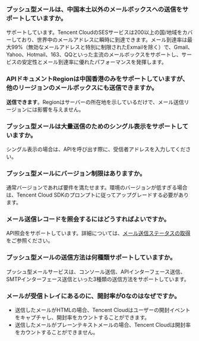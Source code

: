 [](id:que1) 
### プッシュ型メールは、中国本土以外のメールボックスへの送信をサポートしていますか。
サポートしています。Tencent CloudのSESサービスは200以上の国/地域をカバーしており、世界中のメールアドレスに瞬時に到達できます。メール到達率は最大99%（無効なメールアドレスと特別に制限されたExmailを除く）で、Gmail、Yahoo、Hotmail、163、QQといった主流のメールボックスをサポートし、サービスの安定性とメール到達率に優れたパフォーマンスを発揮します。


[](id:que2) 
### APIドキュメントRegionは中国香港のみをサポートしていますが、他のリージョンのメールボックスにも送信できますか。
**送信できます**。Regionはサーバーの所在地を示しているだけで、メール送信リージョンには影響を与えません。

[](id:que3) 
### プッシュ型メールは大量送信のためのシングル表示をサポートしていますか。
シングル表示の場合は、APIを呼び出す際に、受信者アドレスを入力してください。

[](id:que4) 
### プッシュ型メールにバージョン制限はありますか。
通常バージョンであれば要件を満たせます。環境のバージョンが低すぎる場合は、Tencent Cloud SDKのプロンプトに従ってアップグレードする必要があります。

[](id:que5) 
### メール送信レコードを照会するにはどうすればよいですか。
API照会をサポートしています。詳細については、[メール送信ステータスの取得](https://intl.cloud.tencent.com/document/product/1084/39502)をご参照ください。
 
 [](id:que6) 
### プッシュ型メールの送信方法は何種類サポートしていますか。
プッシュ型メールサービスは、コンソール送信、APIインターフェース送信、SMTPインターフェース送信といった3種類の送信方法をサポートしています。


[](id:que7) 
### メールが受信トレイにあるのに、開封率が0なのはなぜですか。
- 送信したメールがHTMLの場合、Tencent Cloudはユーザーの開封イベントをキャプチャし、開封率をカウントすることができます。
- 送信したメールがプレーンテキストメールの場合、Tencent Cloudは開封率をカウントすることができません。
